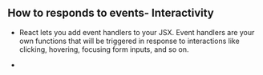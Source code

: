 ## How to responds to events- Interactivity

- React lets you add event handlers to your JSX. Event handlers are your own functions that will be triggered in response to interactions like clicking, hovering, focusing form inputs, and so on.

- 
